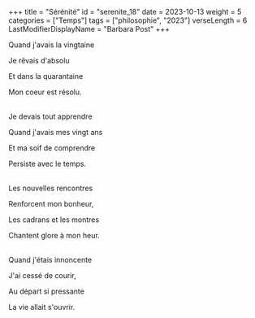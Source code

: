 +++
title = "Sérénité"
id = "serenite_18"
date = 2023-10-13
weight = 5
categories = ["Temps"]
tags = ["philosophie", "2023"]
verseLength = 6
LastModifierDisplayName = "Barbara Post"
+++

Quand j'avais la vingtaine

Je rêvais d'absolu

Et dans la quarantaine

Mon coeur est résolu.

 \
Je devais tout apprendre

Quand j'avais mes vingt ans

Et ma soif de comprendre

Persiste avec le temps.

 \
Les nouvelles rencontres

Renforcent mon bonheur,

Les cadrans et les montres

Chantent glore à mon heur.

 \
Quand j'étais innoncente

J'ai cessé de courir,

Au départ si pressante

La vie allait s'ouvrir.

